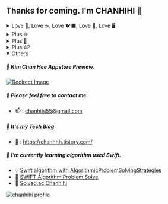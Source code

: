## Thanks for coming. I'm CHANHIHI 👋

<details>
<summary> Love 🍏, Love ☕️, Love 🐦‍⬛, Love 📱, Love 🖥 </summary>

## Love Apple ecosystem, Cocoa, Swift, iOS, macOS

## 모바일 / 클라이언트 개발 2021.09 ~ 진행중

### 🖥 42Box macOS 앱으로 클라이언트 개발을 시작하였습니다.

- 42서울 학생들의 일상적인 불편함을 줄이고, 자주 사용하는 웹 서비스를 쉽게 접근할 수 있도록 모은 플랫폼 앱입니다.
- [📎 42 Box macOS Github](https://github.com/42Box)

</br>

### 📱 42Box iOS 앱으로 모바일 개발을 시작하였습니다.

- 42Box macOS 애플리케이션을 iOS로 모바일 환경에 맞춰 마이그레이션하여 배포하였습니다.
- 여러 웹 링크를 쉽게 저장하고 폴더별로 정리하여 손쉽게 접근할 수 있는 앱을 만들었습니다.
- [📎 42 Box iOS Github](https://github.com/42Box/iOS)
- [🍏 42 Box Appstore Link](https://apps.apple.com/in/app/42box/id6499335551)

</br>

### 🐦‍⬛ Swift/C++로 알고리즘 문제 풀이(PS)를 하고 있습니다.

- 2025년 1월 22일 기준, Swift로 543문제, C++17로 219문제의 알고리즘 문제를 해결했습니다.
- [📎 Solved.ad Chanhihi ![image](https://github.com/user-attachments/assets/2c46ad42-fb1d-422e-9588-64ff53231e0c)](https://solved.ac/profile/chanhihi)

</br>

### 🍏 Modular Architecture를 학습하고 프로젝트에 적용한 경험이 있습니다.

- 3D 단백질 구조를 시각화하는 프로젝트(SceneKit 사용)
- Tuist를 활용하여 각 모듈을 레이어별로 분리하고, 객체지향 원칙을 중점으로 프로그래밍을 진행했습니다.
- [📎 Swifty Proteins](https://github.com/chanheki/swifty-proteins)

</br>

### ☕️ open-meteo/sdk 오픈소스에 기여한 경험이 있습니다.

- SwiftUI에 익숙해지기 위해 토이 프로젝트를 진행하던 중, 날씨 관련 OpenAPI SDK에 기여했습니다.
- [📎 Side Weather App + OpenAPI(open-meteo)](https://github.com/chanheki/mobileModule03)
    - [🧑 open-meteo/sdk Swift Contributors](https://github.com/open-meteo/sdk)

</br>

### 🕹 그 외 토이 프로젝트

- [📎 Side Calculator App + Expression](https://github.com/chanheki/mobileModule00)
- [📎 Side Delivery App](https://github.com/PPang-Delivery/PPang-Delivery)

</br>

---

</br>

</details>

<details>
<summary> Plus 🌐 </summary>

## 웹 개발 2022.09 ~ 진행중

### 도서관 웹 서비스 [집현전](42library.kr) (2022.09 시작)

- 22년 9월 42library에서 [백엔드](https://github.com/jiphyeonjeon-42/backend)개발로 시작
- 23년 부터 클라이언트 개발자로 전향 후 메인테이너로써 활동하여 [프론트엔드](https://github.com/jiphyeonjeon-42/backend)에 직간접적으로 도움을 주고 있습니다.
- [🌐 42 도서관 집현전 서비스 바로가기](https://42library.kr/)

</br>

### 생성형 AI를 사용하여 편지 형태로 나타낸 유저 맞춤형 기록 서비스 [심심조각](https://www.dear-my-peace.site/) (2024.06 시작)

- 24년 ReacNative로 iOS + 웹 까지 함께 개발 [클라이언트](https://github.com/DearMyPeace/simsim-client)담당
- [🌐 심심조각 서비스 바로가기](https://dear-my-peace.site/)

</br>

---

</br>

</details>

<details>
<summary> Plus 🤖 </summary>

## 펌웨어 개발 2020.01 ~ 2021.09

저는 임베디드(펌웨어)분야에서 SW개발의 21개월의 경력이 있습니다. ⌚️

### 담당 업무

- C/C++, C#을 사용한 펌웨어 및 테스트 툴의 개발, 연구, 제작
- Infineon Creator를 활용한 ARM Cortex-M0+ 코어 기반의 베어 메탈 프로그래밍
- Winform을 이용한 FTM 테스트 툴 제작 및 블루투스를 통한 스마트워치 연동 테스트
- BLE를 통한 모바일 앱과 연동 (독자 프로토콜 개발)

</br>

### 담당 프로젝트

- 스마트워치 디바이스의 펌웨어 개발 및 테스팅
- 캠핑카 터치 컨트롤 패널 개발
- 적외선(IR) 리모트 컨트롤러 개발 및 테스팅
- TPMS 테스트 툴 개발

</br>

### 경험
- 사용자 중심 설계와 시스템 안정성의 중요성 경험
- zeplin을 통한 디자이너와 협업 경험

</br>

---

</br>

</details>

<details>
<summary> Plus 42 </summary>

## 42서울 7기 카뎃 2022.07 ~ 2024.07

### C++98로 개발한 HTTP/1.1 기반 Webserver

- POSIX / KQueue 기반 웹 서버 프로그램입니다.
- HTTP 1.1 기반으로 Method CRUD 구현하였습니다.
- [📎 Webserver](https://github.com/MyLittleWebServer/webserv)

</br>

### Web Socket을 활용한 핑퐁 게임 구현 (프론트앤드)

- Next.JS(App Router) / React를 사용하여 개발 하였습니다.
- [📎 Trascendence](https://github.com/LastExTrascendence/frontend)

</br>

### 활동

- [🧑🏻‍💻 chanheki](https://github.com/chanheki)
- 7기 곤마스터 (2023.11 ~ 2024.04)
- 도서관 동아리 집현전 회장 (2022.11 ~ 2024.07)

![image](https://github.com/user-attachments/assets/7bfef225-3c37-433f-b645-dc739a3b43cf)

</br>

---

</br>

</details>

<details open>
<summary> Others </summary>

##### 🍏 Kim Chan Hee Appstore Preview.

[![Redirect Image](https://github.com/user-attachments/assets/ebbe2fd9-a4ec-47f6-8d21-4ed29113802c)](https://url.kr/x9a556)

##### 💬 Please feel free to contact me.
 + 📫 : chanhihi55@gmail.com

##### 💾 It's my [Tech Blog]
  +  📎 : https://chanhhh.tistory.com/

##### 🌱 I’m currently learning algorithm used Swift.
  + 💡 [Swift algorithm with AlgorithmicProblemSolvingStrategies]
  + 🤔 [SWIFT Algorithm Problem Solve]
  + 📎 [Solved.ac Chanhihi](https://solved.ac/profile/chanhihi)

![chanhihi profile](http://mazandi.herokuapp.com/api?handle=chanhihi&theme=dark)

</details>


<!-- ### 저는 IOS 개발자를 지망하고 있습니다. 🍏 
#### 저는 펌웨어 개발자로 한번 다녀온 경험이 있습니다. (주력 BLE, 약 2년) 🔭 

##### 🌱 swift를 사용해서 알고리즘 공부중에 있습니다.
  + 🤔 [SWIFT Algorithm]
##### 📖 현재 [42SEOUL] 7기 카뎃입니다.
  + 🧑🏻‍💻 : chanheki
##### 💾 [Tech Blog]도 운영중입니다.
  +  📎 : https://chanhhh.tistory.com/
##### 💬 궁금하신 점이 있으시다면 연락주세요.
 + 📫 : chanhihi55@gmail.com
-->

[Tech Blog]: https://chanhhh.tistory.com/ "chanhhh_tstory"
[SWIFT Algorithm Problem Solve]: https://github.com/chanhihi/Swift-Storage#-repositories-written-in-swift-language "swift_storage"
[Swift algorithm with AlgorithmicProblemSolvingStrategies]: https://github.com/chanheki/AlgorithmicProblemSolvingStrategies "AlgorithmicProblemSolvingStrategies"
[42SEOUL]: https://42seoul.kr/seoul42/contents/view?contentsNo=14&level=2&menuNo=30 "42seoul_studies"
[repositories]: https://github.com/chanheki "chanheki 42 repositories"

<!--
**chanhihi/chanhihi** is a ✨ _special_ ✨ repository because its `README.md` (this file) appears on your GitHub profile.

Here are some ideas to get you started:

#### I`m always do my best in a positive attitude. 
I like collaboration because I like to meet and talk to people.

---

- 🔭 I’m currently working on ...
- 🌱 I’m currently learning ...
- 👯 I’m looking to collaborate on ...
- 🤔 I’m looking for help with ...
- 💬 Ask me about ...
- 📫 How to reach me: ...
- 😄 Pronouns: ...
- ⚡ Fun fact: ...
-->

<!-- 영문 버전

</br>
##### 🍏 These are swift-based projects.
- [📎 42 Box iOS Github](https://github.com/42Box/iOS)
    - [🍏 42 Box Appstore](https://apps.apple.com/in/app/42box/id6499335551)
    - 42Box can easily store multiple web links and organize them by folder.
- [📎 42 Box macOS Github](https://github.com/42Box)
    - 42Box macOS Version
- [📎 Swifty Proteins](https://github.com/chanheki/swifty-proteins)
    - 3D Protein Structure Visualization Project (PDB)
    - Modular Architecture
- [📎 Side Weather App + OpenAPI(open-meteo)](https://github.com/chanheki/mobileModule03)
    - [🧑 open-meteo/sdk Swift Contributors](https://github.com/open-meteo/sdk)
- [📎 Side Calculator App + Expression](https://github.com/chanheki/mobileModule00)
- [📎 Side Delivery App](https://github.com/PPang-Delivery/PPang-Delivery)
</br>

##### 🌐 These are the projects created with my web stack.
- [📎 42 도서관 집현전 Develop FE/BE](https://github.com/jiphyeonjeon-42/frontend)
    - [🌐 42 도서관 집현전](https://42library.kr/)
- [📎 42 Box CI/CD Management FE](https://github.com/42Box/front-end2.0)
- [📎 Web Sockets을 이용한 PingPong Game FE](https://github.com/LastExTrascendence/frontend)
- [📎 C++98로 개발한 Webserver](https://github.com/MyLittleWebServer/webserv)
</br>

##### 📖 I’m currently [42SEOUL] 7th Learner.
  + 🧑🏻‍💻 : chanheki [repositories]

##### 🧶 Private
- [Blog](https://chanhhh.tistory.com/)
- [Insta](https://www.instagram.com/_20200505_/)

-->
